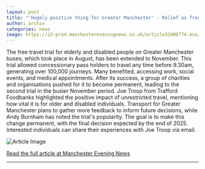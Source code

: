 ```yaml
---
layout: post
title: "'Hugely positive thing for Greater Manchester' - Relief as free-bus scheme for thousands is extended"
author: archie
categories: news
image: https://i2-prod.manchestereveningnews.co.uk/article32406774.ece/ALTERNATES/s1200/0_Andy-Burnham-Bee-Network-improvements.jpg
---
```

The free travel trial for elderly and disabled people on Greater Manchester buses, which took place in August, has been extended to November. This trial allowed concessionary pass holders to travel any time before 9.30am, generating over 100,000 journeys. Many benefited, accessing work, social events, and medical appointments. After its success, a group of charities and organisations pushed for it to become permanent, leading to the second trial in the busier November period. Joe Troop from Trafford Foodbanks highlighted the positive impact of unrestricted travel, mentioning how vital it is for older and disabled individuals. Transport for Greater Manchester plans to gather more feedback to inform future decisions, while Andy Burnham has noted the trial's popularity. The goal is to make this change permanent, with the final decision expected by the end of 2025. Interested individuals can share their experiences with Joe Troop via email.

![Article Image](https://i2-prod.manchestereveningnews.co.uk/article32406774.ece/ALTERNATES/s1200/0_Andy-Burnham-Bee-Network-improvements.jpg)

[Read the full article at Manchester Evening News](https://www.manchestereveningnews.co.uk/news/greater-manchester-news/hugely-positive-thing-greater-manchester-32406671)

---

